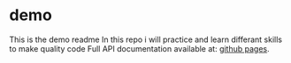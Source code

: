 # demo
This is the demo readme
In this repo i will practice and learn differant skills to make quality code
Full API documentation available at: [github pages](https://lincoken.github.io/lincoken.github.io/demo/).
